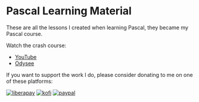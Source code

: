 # Pascal Learning Material

These are all the lessons I created when learning Pascal, they became my Pascal course.

Watch the crash course:

- [YouTube](https://youtu.be/6jRVhT_JotY)
- [Odysee](https://odysee.com/@stevesteacher:0/pascal-crash-course:8?r=B9JfZ7wuBKSwBg3uShCNc3kUWcFtu2gH)

If you want to support the work I do, please consider donating to me on one of these platforms:

[<img alt="liberapay" src="https://img.shields.io/badge/-LiberaPay-EBC018?style=flat-square&logo=liberapay&logoColor=white" />](https://liberapay.com/stevesteacher/)
[<img alt="kofi" src="https://img.shields.io/badge/-Kofi-7648BB?style=flat-square&logo=ko-fi&logoColor=white" />](https://ko-fi.com/stevesteacher)
[<img alt="paypal" src="https://img.shields.io/badge/-PayPal-0c1a55?style=flat-square&logo=paypal&logoColor=white" />](https://www.paypal.com/donate/?hosted_button_id=P9V2M4Q6WYHR8)
